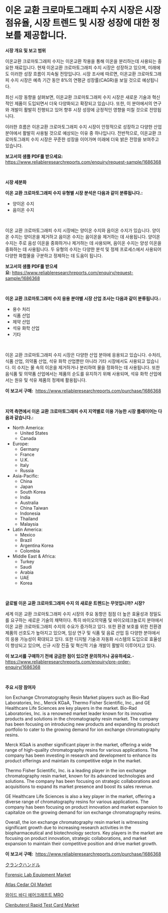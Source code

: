 <p><h1>이온 교환 크로마토그래피 수지 시장은 시장 점유율, 시장 트렌드 및 시장 성장에 대한 정보를 제공합니다.</h1></p><p><strong>시장 개요 및 보고 범위</strong></p>
<p><p>이온교환 크로마토그래피 수지는 이온교환 작용을 통해 이온을 분리하는데 사용되는 중요한 재료입니다. 현재 이온교환 크로마토그래피 수지 시장은 성장하고 있으며, 미래에도 이러한 성장 흐름이 지속될 전망입니다. 시장 조사에 따르면, 이온교환 크로마토그래피 수지 시장은 예측 기간 동안 8%의 연평균 성장률(CAGR)을 보일 것으로 예상됩니다.</p><p>최신 시장 동향을 살펴보면, 이온교환 크로마토그래피 수지 시장은 새로운 기술과 혁신적인 제품이 도입되면서 더욱 다양화되고 확장되고 있습니다. 또한, 이 분야에서의 연구와 개발이 활발히 진행되고 있어 향후 시장 성장에 긍정적인 영향을 미칠 것으로 전망됩니다.</p><p>이러한 흐름은 이온교환 크로마토그래피 수지 시장이 안정적으로 성장하고 다양한 산업 분야에서 활발히 사용될 것으로 예상되는 이유 중 하나입니다. 전반적으로, 이온교환 크로마토그래피 수지 시장은 꾸준한 성장을 이어가며 미래에 더욱 밝은 전망을 보여주고 있습니다.</p></p>
<p><strong>보고서의 샘플 PDF를 받으세요:</strong> <a href="https://www.reliableresearchreports.com/enquiry/request-sample/1686368">https://www.reliableresearchreports.com/enquiry/request-sample/1686368</a></p>
<p>&nbsp;</p>
<p><strong>시장 세분화</strong></p>
<p><strong>이온 교환 크로마토그래피 수지 유형별 시장 분석은 다음과 같이 분류됩니다.:</strong></p>
<p><ul><li>양이온 수지</li><li>음이온 수지</li></ul></p>
<p>&nbsp;</p>
<p><p>이온 교환 크로마토그래피 수지 시장에는 양이온 수지와 음이온 수지가 있습니다. 양이온 수지는 양이온을 제거하고 음이온 수지는 음이온을 제거하는 데 사용됩니다. 양이온 수지는 주로 음성 이온을 중화하거나 제거하는 데 사용되며, 음이온 수지는 양성 이온을 중화하는 데 사용됩니다. 두 유형의 수지는 다양한 분석 및 정제 프로세스에서 사용되어 다양한 화합물을 구분하고 정제하는 데 도움이 됩니다.</p></p>
<p><strong>보고서의 샘플 PDF를 받으세요:</strong>&nbsp;<a href="https://www.reliableresearchreports.com/enquiry/request-sample/1686368">https://www.reliableresearchreports.com/enquiry/request-sample/1686368</a></p>
<p>&nbsp;</p>
<p><strong> 이온 교환 크로마토그래피 수지 응용 분야별 시장 산업 조사는 다음과 같이 분류됩니다.:</strong></p>
<p><ul><li>용수 처리</li><li>식품 산업</li><li>제약 산업</li><li>석유 화학 산업</li><li>기타</li></ul></p>
<p>&nbsp;</p>
<p><p>이온 교환 크로마토그래피 수지 시장은 다양한 산업 분야에 응용되고 있습니다. 수처리, 식품 산업, 의약품 산업, 석유 화학 산업뿐만 아니라 기타 시장에서도 사용되고 있습니다. 이 수지는 물 속의 이온을 제거하거나 분리하여 물을 정화하는 데 사용됩니다. 또한 음식품 및 의약품 산업에서는 제품의 순도를 유지하기 위해 사용되며, 석유 화학 산업에서는 원유 및 석유 제품의 정제에 활용됩니다.</p></p>
<p><strong>이 보고서 구매:</strong>&nbsp; <a href="https://www.reliableresearchreports.com/purchase/1686368">https://www.reliableresearchreports.com/purchase/1686368</a></p>
<p>&nbsp;</p>
<p><strong>지역 측면에서 이온 교환 크로마토그래피 수지 지역별로 이용 가능한 시장 플레이어는 다음과 같습니다.:</strong></p>
<p><ul>
    <li>
        North America:
        <ul>
            <li>United States</li>
            <li>Canada</li>
        </ul>
    </li>
    <li>
        Europe:
        <ul>
            <li>Germany</li>
            <li>France</li>
            <li>U.K.</li>
            <li>Italy</li>
            <li>Russia</li>
        </ul>
    </li>
    <li>
        Asia-Pacific:
        <ul>
            <li>China</li>
            <li>Japan</li>
            <li>South Korea</li>
            <li>India</li>
            <li>Australia</li>
            <li>China Taiwan</li>
            <li>Indonesia</li>
            <li>Thailand</li>
            <li>Malaysia</li>
        </ul>
    </li>
    <li>
        Latin America:
        <ul>
            <li>Mexico</li>
            <li>Brazil</li>
            <li>Argentina Korea</li>
            <li>Colombia</li>
        </ul>
    </li>
    <li>
        Middle East & Africa:
        <ul>
            <li>Turkey</li>
            <li>Saudi</li>
            <li>Arabia</li>
            <li>UAE</li>
            <li>Korea</li>
        </ul>
    </li>
    </ul></p>
<p>&nbsp;</p>
<p><strong>글로벌 이온 교환 크로마토그래피 수지 의 새로운 트렌드는 무엇입니까? 시장?</strong></p>
<p><p>세계 이온 교환 크로마토그래피 수지 시장의 주요 동향은 점점 더 높은 효율성과 정밀도를 요구하는 새로운 기술의 채택이다. 특히 바이오의약품 및 바이오테크놀로지 분야에서 이온 교환 크로마토그래피 수지의 수요가 증가하고 있다. 또한 환경 보호를 위한 친환경 제품의 선호도가 높아지고 있으며, 임상 연구 및 식품 및 음료 산업 등 다양한 분야에서의 응용 가능성이 확대되고 있다. 또한 디지털 기술과 자동화 시스템의 도입으로 효율성이 향상되고 있으며, 신규 시장 진출 및 혁신적 기술 개발이 활발히 이루어지고 있다.</p></p>
<p><strong>이 보고서를 구매하기 전에 궁금한 점이 있으면 문의하거나 공유하세요.</strong>- <a href="https://www.reliableresearchreports.com/enquiry/pre-order-enquiry/1686368">https://www.reliableresearchreports.com/enquiry/pre-order-enquiry/1686368</a></p>
<p>&nbsp;</p>
<p><strong>주요 시장 참여자</strong></p>
<p><p>Ion Exchange Chromatography Resin Market players such as Bio-Rad Laboratories, Inc., Merck KGaA, Thermo Fisher Scientific, Inc., and GE Healthcare Life Sciences are key players in the market. Bio-Rad Laboratories, Inc. is a renowned market leader known for its innovative products and solutions in the chromatography resin market. The company has been focusing on introducing new products and expanding its product portfolio to cater to the growing demand for ion exchange chromatography resins.</p><p>Merck KGaA is another significant player in the market, offering a wide range of high-quality chromatography resins for various applications. The company has been investing in research and development to enhance its product offerings and maintain its competitive edge in the market.</p><p>Thermo Fisher Scientific, Inc. is a leading player in the ion exchange chromatography resin market, known for its advanced technologies and solutions. The company has been focusing on strategic collaborations and acquisitions to expand its market presence and boost its sales revenue.</p><p>GE Healthcare Life Sciences is also a key player in the market, offering a diverse range of chromatography resins for various applications. The company has been focusing on product innovation and market expansion to capitalize on the growing demand for ion exchange chromatography resins.</p><p>Overall, the ion exchange chromatography resin market is witnessing significant growth due to increasing research activities in the biopharmaceutical and biotechnology sectors. Key players in the market are focusing on product innovation, strategic collaborations, and market expansion to maintain their competitive position and drive market growth.</p></p>
<p><strong>이 보고서 구매:</strong>&nbsp;&nbsp;<a href="https://www.reliableresearchreports.com/purchase/1686368">https://www.reliableresearchreports.com/purchase/1686368</a></p>
<p><p><a href="https://github.com/bevdtkn4419963/Market-Research-Report-List-1/blob/main/4796462192038.md">クランクハンドル</a></p><p><a href="https://issuu.com/reportprime-2/docs/forensic-lab-equipment-market-size-2030.pptx">Forensic Lab Equipment Market</a></p><p><a href="https://github.com/prosalinda88/Market-Research-Report-List-3/blob/main/atlas-cedar-oil-market.md">Atlas Cedar Oil Market</a></p><p><a href="https://medium.com/@felipegrrady654556/%EA%B4%91%EC%97%AD-%EB%B0%94%EB%94%94-%ED%95%AD%EA%B3%B5%EA%B8%B0-mro-%EC%8B%9C%EC%9E%A5-%EB%B6%84%EC%84%9D-%EA%B8%80%EB%A1%9C%EB%B2%8C-%EC%82%B0%EC%97%85-%EC%A0%84%EB%A7%9D%EA%B3%BC-%EC%98%88%EC%B8%A1-2024%EB%85%84%EB%B6%80%ED%84%B0-2031%EB%85%84-a41116c173c9">와이드 바디 에어크래프트 MRO</a></p><p><a href="https://issuu.com/reportprime-2/docs/clenbuterol-rapid-test-card-market-size-2030.pptx">Clenbuterol Rapid Test Card Market</a></p></p>
